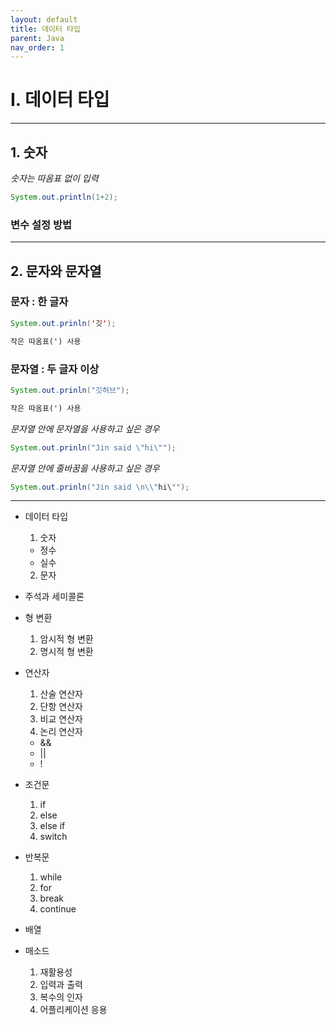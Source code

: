 ```yaml
---
layout: default
title: 데이터 타입
parent: Java
nav_order: 1
---
```



# I. 데이터 타입

---

## 1. 숫자
_숫자는 따옴표 없이 입력_

```java
System.out.println(1+2);
```
### 변수 설정 방법

---

## 2. 문자와 문자열

### 문자 : 한 글자
```java
System.out.prinln('깃');
```
```markdown
작은 따옴표(') 사용
```
### 문자열 : 두 글자 이상

```java
System.out.prinln("깃허브");
```
```markdown
작은 따옴표(') 사용
```

_문자열 안에 문자열을 사용하고 싶은 경우_

```java
System.out.prinln("Jin said \"hi\"");
```

_문자열 안에 줄바꿈을 사용하고 싶은 경우_
```java
System.out.prinln("Jin said \n\\"hi\"");
```
---

- 데이터 타입
  1. 숫자
    - 정수
    - 실수
  2. 문자
  
- 주석과 세미콜론
- 형 변환
  1. 암시적 형 변환
  2. 명시적 형 변환
- 연산자
  1. 산술 연산자
  2. 단항 연산자
  3. 비교 연산자
  4. 논리 연산자
    - &&
    - ||
    - !
- 조건문
  1. if
  2. else
  3. else if
  4. switch
- 반복문
  1. while
  2. for
  3. break
  4. continue
- 배열
- 매소드
  1. 재활용성
  2. 입력과 출력
  3. 복수의 인자
  4. 어플리케이션 응용